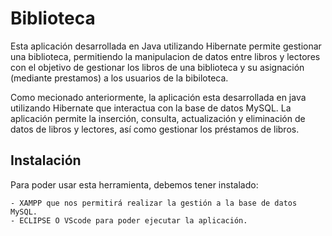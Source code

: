 # Biblioteca
Esta aplicación desarrollada en Java utilizando Hibernate permite gestionar una biblioteca, permitiendo la manipulacion de datos entre libros y lectores con el objetivo de gestionar los libros de una biblioteca y su asignación (mediante prestamos) a los usuarios de la bibiloteca. 

Como mecionado anteriormente, la aplicación esta desarrollada en java utilizando Hibernate que interactua con la base de datos MySQL. La aplicación permite la inserción, consulta, actualización y eliminación de datos de libros y lectores, así como gestionar los préstamos de libros.

## Instalación
Para poder usar esta herramienta, debemos tener instalado:

    - XAMPP que nos permitirá realizar la gestión a la base de datos MySQL. 
    - ECLIPSE O VScode para poder ejecutar la aplicación. 


### 

